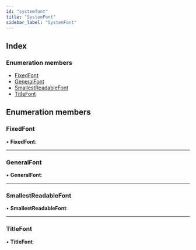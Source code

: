```yaml
---
id: "systemfont"
title: "SystemFont"
sidebar_label: "SystemFont"
---
```


## Index

### Enumeration members

* [FixedFont](systemfont.md#fixedfont)
* [GeneralFont](systemfont.md#generalfont)
* [SmallestReadableFont](systemfont.md#smallestreadablefont)
* [TitleFont](systemfont.md#titlefont)

## Enumeration members

###  FixedFont

• **FixedFont**:

___

###  GeneralFont

• **GeneralFont**:

___

###  SmallestReadableFont

• **SmallestReadableFont**:

___

###  TitleFont

• **TitleFont**:
